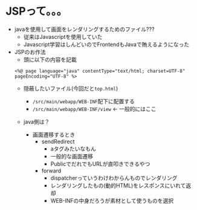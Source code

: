 # JSPって。。。

- javaを使用して画面をレンダリングするためのファイル???
    - 従来はJavascriptを使用していた
    - Javascript学習はしんどいのでFrontendもJavaで賄えるようになった
- JSPのお作法
    - 頭に以下の内容を記載
    ```
    <%@ page language="java" contentType="text/html; charset=UTF-8" pageEncoding="UTF-8" %>
    ```
    - 隠蔽したいファイル(今回だと`top.html`)
        - `/src/main/webapp/WEB-INF`配下に配置する
        - `/src/main/webapp/WEB-INF/view` ← 一般的にはここ

    - java側は？
        - 画面遷移するとき
            - sendRedirect
                - aタグみたいなもん
                - 一般的な画面遷移
                - PublicでだれでもURLが直叩きできるやつ
            - forward
                - dispatcherっていうわけわからんものでレンダリング
                - レンダリングしたもの(動的HTML)をレスポンスにいれて返却
                - WEB-INFの中身だろうが素材として使うものを選択


